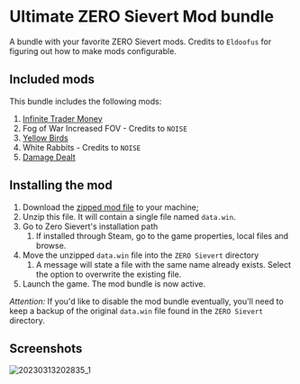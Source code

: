 # Ultimate ZERO Sievert Mod bundle

A bundle with your favorite ZERO Sievert mods. Credits to `Eldoofus` for figuring out how to make mods configurable.

## Included mods

This bundle includes the following mods:
1. [Infinite Trader Money](../infinite-trader-money)
1. Fog of War Increased FOV - Credits to `NOISE`
1. [Yellow Birds](../yellow-birds)
1. White Rabbits - Credits to `NOISE`
1. [Damage Dealt](../damage-dealt)

## Installing the mod

1. Download the [zipped mod file](./data.rar) to your machine;
1. Unzip this file. It will contain a single file named `data.win`.
1. Go to Zero Sievert's installation path
	1. If installed through Steam, go to the game properties, local files and browse.
1. Move the unzipped `data.win` file into the `ZERO Sievert` directory
	1. A message will state a file with the same name already exists. Select the option to overwrite the existing file.
1. Launch the game. The mod bundle is now active.

*Attention:* If you'd like to disable the mod bundle eventually, you'll need to keep a backup of the original `data.win` file found in the `ZERO Sievert` directory.

## Screenshots
![20230313202835_1](https://user-images.githubusercontent.com/16853947/224814159-4b0437bc-a287-48bf-9a98-56839b03deb4.jpg)
